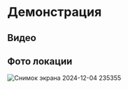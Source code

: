 # Демонстрация

## **Видео**


## **Фото локации**
![Снимок экрана 2024-12-04 235355](https://github.com/user-attachments/assets/a880452e-38b7-44f2-abd0-5008e12e5fad)
